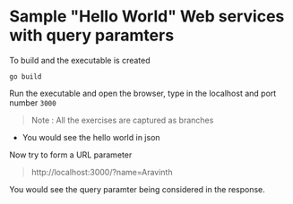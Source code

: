 # Sample "Hello World" Web services with query paramters

To build and the executable is created

`go build`

Run the executable and open the browser, type in the localhost and port number `3000`


> Note : All the exercises are captured as branches

 - You would see the hello world in json

Now try to form a URL parameter

> http://localhost:3000/?name=Aravinth

You would see the query paramter being considered in the response.
